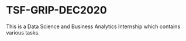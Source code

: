 # TSF-GRIP-DEC2020
This is a Data Science and Business Analytics Internship which contains various tasks.
